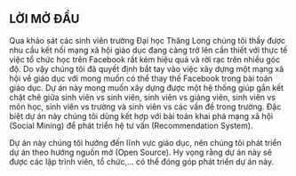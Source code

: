 ## LỜI MỞ ĐẦU
Qua khảo sát các sinh viên trường Đại học Thăng Long chúng tôi thầy được nhu cầu kết nối mạng xã hội giáo dục 
đang càng trở lên cần thiết với thực tế việc tổ chức học trên Facebook rất kém hiệu quả và rời rạc trên nhiều
góc độ. Do vậy chúng tôi đã quyết định bắt tay vào việc xây dựng một mạng xã hội về giáo dục với mong muốn có
thể thay thế Facebook trong bài toán giáo dục. Dự án này mong muốn xây dựng được một hệ thống giúp gắn kết chặt
chẽ giữa sinh viên vs sinh viên, sinh viên vs giảng viên, sinh viên vs môn học, sinh viên vs trường và
sinh viên vs các vấn đề trong trường. Đặc biệt dự án này chúng tôi dùng kết hợp với bài toán khai phá mạng xã hội 
(Social Mining) để phát triển hệ tư vấn (Recommendation System).

Dự án này chúng tôi hướng đến lĩnh vực giáo dục, nên chúng tôi phát triển dự án theo hướng nguồn mở (Open Source).
Hy vọng rằng dự án này sẽ được các lập trình viên, tổ chức,... có thể đóng góp phát triển dự án này.
